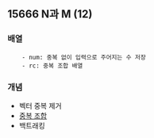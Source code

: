 ## 15666 N과 M (12)

### 배열
```
    - num: 중복 없이 입력으로 주어지는 수 저장
    - rc: 중복 조합 배열
```
### 개념
- 벡터 중복 제거
- [중복 조합](https://ansohxxn.github.io/algorithm/repeated-combination/)  
- 백트래킹


